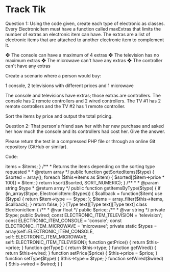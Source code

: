 # Track Tik 

Question 1: 
Using the code given, create each type of electronic as classes. Every ElectronicItem must have a function called maxExtras that limits the number of extras an electronic item can have. The extras are a list of electronic items that are attached to another electronic item to complement it.

❖	The console can have a maximum of 4 extras
❖	The television has no maximum extras
❖	The microwave can't have any extras
❖	The controller can't have any extras

Create a scenario where a person would buy:

1 console, 2 televisions with different prices and 1 microwave

The console and televisions have extras; those extras are controllers. 
The console has 2 remote controllers and 2 wired controllers. 
The TV #1 has 2 remote controllers and the TV #2 has 1 remote controller.

Sort the items by price and output the total pricing.



Question 2: That person's friend saw her with her new purchase and asked her how much the console and its controllers had cost her. Give the answer.

Please return the test in a compressed PHP file or through an online Git repository (GitHub or similar).




Code:



<?php

class ElectronicItems

{

private $items = array();

public function __construct(array $items)
{

$this->items = $items;

}

/**

*	Returns the items depending on the sorting type requested

*	
*	@return array

*/

public function getSortedItems($type)

{

$sorted = array();

foreach ($this->items as $item)

{

$sorted[($item->price * 100)] = $item;

}

return ksort($sorted, SORT_NUMERIC);
}

/**

*
*	@param string $type

*	@return array

*/

public function getItemsByType($type)
{

if (in_array($type, ElectronicItem::$types))

{

$callback = function($item) use ($type)

{

return $item->type == $type;

};

$items = array_filter($this->items, $callback);

}

return false;

}

}






[Type text][Type text][Type text]
 

class ElectronicItem
{

/**

*	@var float

*/
public $price;

/**

*	@var string
*/

private $type;

public $wired;

const ELECTRONIC_ITEM_TELEVISION = 'television';

const ELECTRONIC_ITEM_CONSOLE = 'console';

const ELECTRONIC_ITEM_MICROWAVE = 'microwave';

private static $types = array(self::ELECTRONIC_ITEM_CONSOLE,

self::ELECTRONIC_ITEM_MICROWAVE, self::ELECTRONIC_ITEM_TELEVISION);

function getPrice()
{

return $this->price;

}

function getType()

{

return $this->type;

}

function getWired()

{

return $this->wired;

}

function setPrice($price)

{

$this->price = $price;
}

function setType($type)

{
$this->type = $type;

}

function setWired($wired)
{

$this->wired = $wired;

}

}

